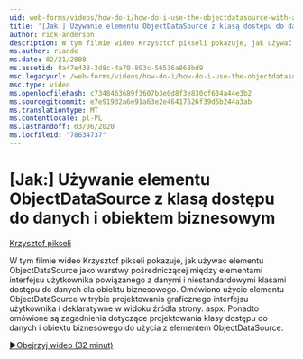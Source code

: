 ```yaml
---
uid: web-forms/videos/how-do-i/how-do-i-use-the-objectdatasource-with-a-data-access-class-and-business-object
title: '[Jak:] Używanie elementu ObjectDataSource z klasą dostępu do danych i obiektem biznesowym | Microsoft Docs'
author: rick-anderson
description: W tym filmie wideo Krzysztof pikseli pokazuje, jak używać elementu ObjectDataSource jako warstwy pośredniczącej między elementami interfejsu użytkownika powiązanego z danymi i niestandardowym kontami danych...
ms.author: riande
ms.date: 02/21/2008
ms.assetid: 8a47e438-3d8c-4a70-803c-56536a868bd9
msc.legacyurl: /web-forms/videos/how-do-i/how-do-i-use-the-objectdatasource-with-a-data-access-class-and-business-object
msc.type: video
ms.openlocfilehash: c7348463689f3607b3e0d8f3e830cf634a44e3b2
ms.sourcegitcommit: e7e91932a6e91a63e2e46417626f39d6b244a3ab
ms.translationtype: MT
ms.contentlocale: pl-PL
ms.lasthandoff: 03/06/2020
ms.locfileid: "78634737"
---
```

# <a name="how-do-i-use-the-objectdatasource-with-a-data-access-class-and-business-object"></a>[Jak:] Używanie elementu ObjectDataSource z klasą dostępu do danych i obiektem biznesowym

[Krzysztof pikseli](https://twitter.com/chrispels)

W tym filmie wideo Krzysztof pikseli pokazuje, jak używać elementu ObjectDataSource jako warstwy pośredniczącej między elementami interfejsu użytkownika powiązanego z danymi i niestandardowymi klasami dostępu do danych dla obiektu biznesowego. Omówiono użycie elementu ObjectDataSource w trybie projektowania graficznego interfejsu użytkownika i deklaratywne w widoku źródła strony. aspx. Ponadto omówione są zagadnienia dotyczące projektowania klasy dostępu do danych i obiektu biznesowego do użycia z elementem ObjectDataSource.

[&#9654;Obejrzyj wideo (32 minut)](https://channel9.msdn.com/Blogs/ASP-NET-Site-Videos/how-do-i-use-the-objectdatasource-with-a-data-access-class-and-business-object)
